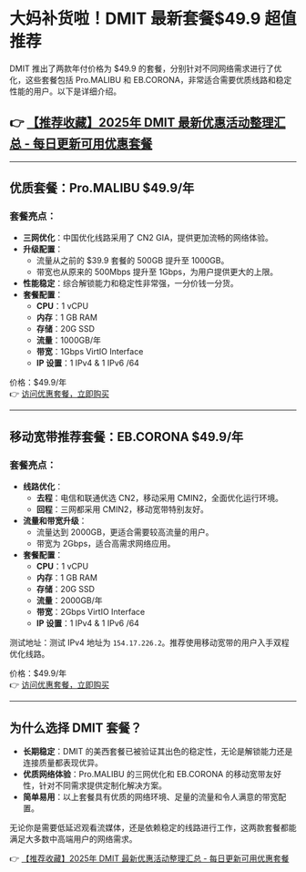 # 大妈补货啦！DMIT 最新套餐$49.9 超值推荐

DMIT 推出了两款年付价格为 $49.9 的套餐，分别针对不同网络需求进行了优化，这些套餐包括 Pro.MALIBU 和 EB.CORONA，非常适合需要优质线路和稳定性能的用户。以下是详细介绍。

## 👉 [【推荐收藏】2025年 DMIT 最新优惠活动整理汇总 - 每日更新可用优惠套餐](https://bit.ly/dmit_coupon)

---

## 优质套餐：Pro.MALIBU $49.9/年

### 套餐亮点：
- **三网优化**：中国优化线路采用了 CN2 GIA，提供更加流畅的网络体验。
- **升级配置**：
  - 流量从之前的 $39.9 套餐的 500GB 提升至 1000GB。
  - 带宽也从原来的 500Mbps 提升至 1Gbps，为用户提供更大的上限。
- **性能稳定**：综合解锁能力和稳定性非常强，一分价钱一分货。
- **套餐配置**：
  - **CPU**：1 vCPU
  - **内存**：1 GB RAM
  - **存储**：20G SSD
  - **流量**：1000GB/年
  - **带宽**：1Gbps VirtIO Interface
  - **IP 设置**：1 IPv4 & 1 IPv6 /64

价格：$49.9/年  
👉 [访问优惠套餐，立即购买](https://bit.ly/dmit_coupon)

---

## 移动宽带推荐套餐：EB.CORONA $49.9/年

### 套餐亮点：
- **线路优化**：
  - **去程**：电信和联通优选 CN2，移动采用 CMIN2，全面优化运行环境。
  - **回程**：三网都采用 CMIN2，移动宽带特别友好。
- **流量和带宽升级**：
  - 流量达到 2000GB，更适合需要较高流量的用户。
  - 带宽为 2Gbps，适合高需求网络应用。
- **套餐配置**：
  - **CPU**：1 vCPU
  - **内存**：1 GB RAM
  - **存储**：20G SSD
  - **流量**：2000GB/年
  - **带宽**：2Gbps VirtIO Interface
  - **IP 设置**：1 IPv4 & 1 IPv6 /64

测试地址：测试 IPv4 地址为 `154.17.226.2`。推荐使用移动宽带的用户入手双程优化线路。

价格：$49.9/年  
👉 [访问优惠套餐，立即购买](https://bit.ly/dmit_coupon)

---

## 为什么选择 DMIT 套餐？

- **长期稳定**：DMIT 的美西套餐已被验证其出色的稳定性，无论是解锁能力还是连接质量都表现优异。
- **优质网络体验**：Pro.MALIBU 的三网优化和 EB.CORONA 的移动宽带友好性，针对不同需求提供定制化解决方案。
- **简单易用**：以上套餐具有优质的网络环境、足量的流量和令人满意的带宽配置。

无论你是需要低延迟观看流媒体，还是依赖稳定的线路进行工作，这两款套餐都能满足大多数中高端用户的网络需求。

👉 [【推荐收藏】2025年 DMIT 最新优惠活动整理汇总 - 每日更新可用优惠套餐](https://bit.ly/dmit_coupon)